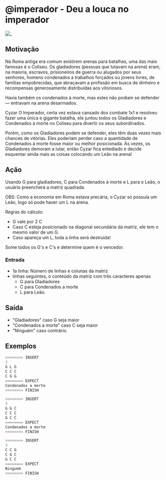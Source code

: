 # @imperador - Deu a louca no imperador

![_](https://raw.githubusercontent.com/qxcodefup/arcade/master/base/imperador/cover.jpg)

## Motivação

Na Roma antiga era comum existirem arenas para batalhas, uma das mais famosas é o Coliseu.
Os gladiadores (pessoas que lutavam na arena) eram, na maioria, escravos, prisioneiros de guerra
ou alugados por seus senhores, homens condenados a trabalhos forçados ou jovens livres, de famílias
empobrecidas, que abraçavam a profissão em busca de dinheiro e recompensas generosamente distribuídas aos vitoriosos.

Havia também os condenados à morte, mas estes não podiam se defender — entravam na arena desarmados.

Cyzar O Imperador, certa vez estava cansado dos combate 1x1 e resolveu fazer uma única e gigante batalha, ele juntou todos os Gladiadores e Condenados à morte no Coliseu para divertir os seus subordinados.

Porém, como os Gladiadores podem se defender, eles têm duas vezes mais chances de vitórias. Eles poderiam perder caso a quantidade de Condenados à morte fosse maior ou melhor posicionada. Às vezes, os Gladiadores demoram a lutar, então Cyzar fica entediado e decide esquentar ainda mais as coisas colocando um Leão na arena!

## Ação

Usando G para gladiadores, C para Condenados à morte e L para o Leão, o usuário preencherá a matriz quadrada.

OBS: Como a economia em Roma estava precária, o Cyzar só possuía um Leão, logo só pode haver um L na arena.

Regras do cálculo:

- G vale por 2 C
- Caso C esteja posicionado na diagonal secundária da matriz, ele tem o mesmo valor de um G.
- Caso apareça um L, toda a linha será destruída!

Some todos os G's e C's e determine quem é o vencedor.

### Entrada

- 1a linha: Número de linhas e colunas da matriz
- linhas seguintes, o conteúdo da matriz com três caracteres apenas
  - G para Gladiadores
  - C para Condenados a morte
  - L para Leão.

## Saída

- "Gladiadores" caso G seja maior
- "Condenados a morte" caso C seja maior
- "Ninguém" caso contrário.

## Exemplos

``` py
>>>>>>>> INSERT
3
G L G
C C C
C G G
======== EXPECT
Condenados a morte
<<<<<<<< FINISH
```

```py
>>>>>>>> INSERT
3
G G C
C C C
G C C
======== EXPECT
Condenados a morte
<<<<<<<< FINISH
```

```py
>>>>>>>> INSERT
3
C C G
C G C
G C C
======== EXPECT
Ninguem
<<<<<<<< FINISH
```
